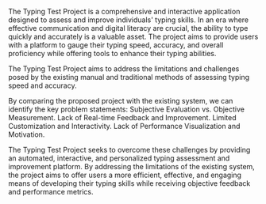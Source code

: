 The Typing Test Project is a comprehensive and interactive application designed to assess and improve individuals' typing skills. 
In an era where effective communication and digital literacy are crucial, the ability to type quickly and accurately is a valuable asset. 
The project aims to provide users with a platform to gauge their typing speed, accuracy, and overall proficiency while offering tools to enhance their typing abilities.

The Typing Test Project aims to address the limitations and challenges posed by the existing manual and traditional methods of assessing typing speed and accuracy. 

By comparing the proposed project with the existing system, we can identify the key problem statements:
Subjective Evaluation vs. Objective Measurement.
Lack of Real-time Feedback and Improvement.
Limited Customization and Interactivity.
Lack of Performance Visualization and Motivation.

The Typing Test Project seeks to overcome these challenges by providing an automated, interactive, and personalized typing assessment and improvement platform. 
By addressing the limitations of the existing system, the project aims to offer users a more efficient, effective, and 
engaging means of developing their typing skills while receiving objective feedback and performance metrics.
